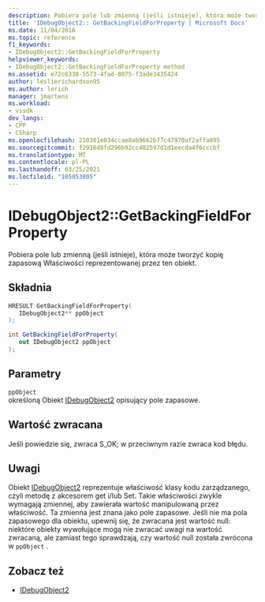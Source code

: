 ```yaml
---
description: Pobiera pole lub zmienną (jeśli istnieje), która może tworzyć kopię zapasową Właściwości reprezentowanej przez ten obiekt.
title: 'IDebugObject2:: GetBackingFieldForProperty | Microsoft Docs'
ms.date: 11/04/2016
ms.topic: reference
f1_keywords:
- IDebugObject2::GetBackingFieldForProperty
helpviewer_keywords:
- IDebugObject2::GetBackingFieldForProperty method
ms.assetid: e72c6338-5573-4fad-8075-f3ade3435424
author: leslierichardson95
ms.author: lerich
manager: jmartens
ms.workload:
- vssdk
dev_langs:
- CPP
- CSharp
ms.openlocfilehash: 210381e034ccae8ab9662b77c47970af2affa095
ms.sourcegitcommit: f2916d8fd296b92cc402597d1d1eecda4f6cccbf
ms.translationtype: MT
ms.contentlocale: pl-PL
ms.lasthandoff: 03/25/2021
ms.locfileid: "105053805"
---
```

# <a name="idebugobject2getbackingfieldforproperty"></a>IDebugObject2::GetBackingFieldForProperty
Pobiera pole lub zmienną (jeśli istnieje), która może tworzyć kopię zapasową Właściwości reprezentowanej przez ten obiekt.

## <a name="syntax"></a>Składnia

```cpp
HRESULT GetBackingFieldForProperty(
   IDebugObject2** ppObject
);
```

```csharp
int GetBackingFieldForProperty(
   out IDebugObject2 ppObject
);
```

## <a name="parameters"></a>Parametry
`ppObject`\
określoną Obiekt [IDebugObject2](../../../extensibility/debugger/reference/idebugobject2.md) opisujący pole zapasowe.

## <a name="return-value"></a>Wartość zwracana
 Jeśli powiedzie się, zwraca S_OK; w przeciwnym razie zwraca kod błędu.

## <a name="remarks"></a>Uwagi
 Obiekt [IDebugObject2](../../../extensibility/debugger/reference/idebugobject2.md) reprezentuje właściwość klasy kodu zarządzanego, czyli metodę z akcesorem get i/lub Set. Takie właściwości zwykle wymagają zmiennej, aby zawierała wartość manipulowaną przez właściwość. Ta zmienna jest znana jako pole zapasowe. Jeśli nie ma pola zapasowego dla obiektu, upewnij się, że zwracana jest wartość null: niektóre obiekty wywołujące mogą nie zwracać uwagi na wartość zwracaną, ale zamiast tego sprawdzają, czy wartość null została zwrócona w `ppObject` .

## <a name="see-also"></a>Zobacz też
- [IDebugObject2](../../../extensibility/debugger/reference/idebugobject2.md)
